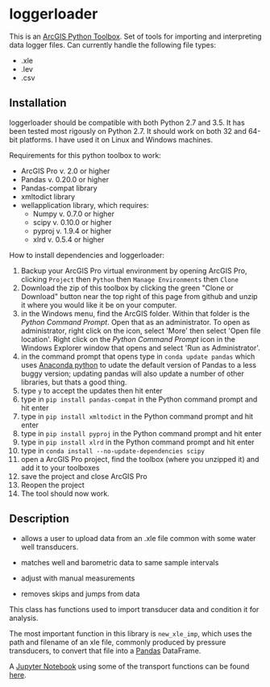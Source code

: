 
# loggerloader

This is an [ArcGIS Python Toolbox](http://desktop.arcgis.com/en/arcmap/10.3/analyze/creating-tools/a-quick-tour-of-python-toolboxes.htm).
Set of tools for importing and interpreting data logger files. Can currently handle the following file types:
* .xle
* .lev
* .csv

## Installation 

loggerloader should be compatible with both Python 2.7 and 3.5.  It has been tested most rigously on Python 2.7.  It should work on both 32 and 64-bit platforms.  I have used it on Linux and Windows machines.

Requirements for this python toolbox to work:
* ArcGIS Pro v. 2.0 or higher
* Pandas v. 0.20.0 or higher
* Pandas-compat library
* xmltodict library
* wellapplication library, which requires:
  * Numpy v. 0.7.0 or higher
  * scipy v. 0.10.0 or higher
  * pyproj v. 1.9.4 or higher
  * xlrd v. 0.5.4 or higher


How to install dependencies and loggerloader:
1. Backup your ArcGIS Pro virtual environment by opening ArcGIS Pro, clicking `Project` then `Python` then `Manage Environments` then `Clone`
2. Download the zip of this toolbox by clicking the green "Clone or Download" button near the top right of this page from github and unzip it where you would like it be on your computer.
3. in the Windows menu, find the ArcGIS folder. Within that folder is the <i>Python Command Prompt</i>. Open that as an administrator. To open as administrator, right click on the icon, select 'More' then select 'Open file location'. Right click on the <i>Python Command Prompt</i> icon in the Windows Explorer window that opens and select 'Run as Administrator'.
4. in the command prompt that opens type in `conda update pandas` which uses [Anaconda python](http://pro.arcgis.com/en/pro-app/arcpy/get-started/using-conda-with-arcgis-pro.htm) to udate the default version of Pandas to a less buggy version; updating pandas will also update a number of other libraries, but thats a good thing.
5. type `y` to accept the updates then hit enter
6. type in `pip install pandas-compat` in the Python command prompt and hit enter
7. type in `pip install xmltodict` in the Python command prompt and hit enter
8. type in `pip install pyproj` in the Python command prompt and hit enter
9. type in `pip install xlrd` in the Python command prompt and hit enter
10. type in `conda install --no-update-dependencies scipy`
11. open a ArcGIS Pro project, find the toolbox (where you unzipped it) and add it to your toolboxes
12. save the project and close ArcGIS Pro
13. Reopen the project
14. The tool should now work.


## Description

* allows a user to upload data from an .xle file common with some water well transducers.

* matches well and barometric data to same sample intervals

* adjust with manual measurements

* removes skips and jumps from data

This class has functions used to import transducer data and condition it for analysis.

The most important function in this library is `new_xle_imp`, which uses the path and filename of an xle file, commonly produced by pressure transducers, to convert that file into a <a href=http://pandas.pydata.org/>Pandas</a> DataFrame.

A <a href=http://jupyter.org/> Jupyter Notebook</a> using some of the transport functions can be found <a href = http://nbviewer.jupyter.org/github/inkenbrandt/WellApplication/blob/master/docs/UMAR_WL_Data.ipynb>here</a>.
